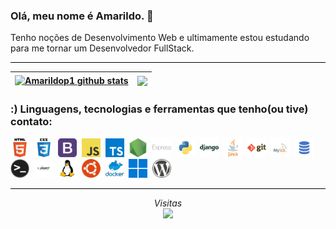 ### Olá, meu nome é Amarildo. 👋

Tenho noções de Desenvolvimento Web e ultimamente estou estudando para me tornar um Desenvolvedor FullStack.

<!-- 
Linguagens, tecnologias e ferramentas que tenho(ou tive) contato: HTML5, CSS3, Bootstrap, JavaScript, Python, Django, SQL, Java, Git e GitHub, Visual Studio Code, Linux Ubuntu. 
-->

<!--
**Amarildop1/Amarildop1** is a ✨ _special_ ✨ repository because its `README.md` (this file) appears on your GitHub profile.

Here are some ideas to get you started:

- 🔭 I’m currently working on ...
- 🌱 I’m currently learning ...
- 👯 I’m looking to collaborate on ...
- 🤔 I’m looking for help with ...
- 💬 Ask me about ...
- 📫 How to reach me: ...
- 😄 Pronouns: ...
- ⚡ Fun fact: ...
-->

<hr style="background-color: black">

| <a href="https://github.com/Amarildop1/github-readme-stats"><img align="center" src="https://github-readme-stats.vercel.app/api?username=Amarildop1&show_icons=true&theme=dark&hide_border=true" alt="Amarildop1 github stats" /></a> | <a href="https://github.com/Amarildop1/github-readme-stats"><img align="center" src="https://github-readme-stats.vercel.app/api/top-langs/?username=Amarildop1&layout=compact&theme=dark&hide_border=true" /></a> |
| ------------- | ------------- | 


 ### :) Linguagens, tecnologias e ferramentas que tenho(ou tive) contato:

<hr style="background-color: white; margin: 0px;">
<code><img height="30" src="./imgs/html.png" alt="HTML5"></code>&nbsp;
<code><img height="30" src="./imgs/css.png"alt="CSS3"></code>&nbsp;
<code><img height="30" src="./imgs/bootstrap.png"alt="BootStrap"></code>&nbsp;
<code><img height="30" src="./imgs/javascript.png"alt="JavaScript"></code>&nbsp;
<code><img height="30" src="./imgs/typescript.png"alt="TypeScript"></code>&nbsp;
<code><img height="30" src="./imgs/nodejs.png"alt="NodeJS"></code>&nbsp;
<code><img height="30" src="./imgs/express.png"alt="Express"></code>&nbsp;
<code><img height="30" src="./imgs/python.png"alt="Python3"></code>&nbsp;
<code><img height="30" src="./imgs/django.png"alt="Django"></code>&nbsp;
<code><img height="30" src="./imgs/java.png"alt="Java"></code>&nbsp;
<code><img height="30" src="./imgs/git.png"alt="Git"></code>&nbsp;
<code><img height="30" src="./imgs/mysql.png"alt="MySQL"></code>&nbsp;
<code><img height="30" src="./imgs/sql.png"alt="SQL"></code>&nbsp;
<code><img height="30" src="./imgs/terminal.png"alt="Terminal Linux"></code>&nbsp;
<code><img height="30" src="./imgs/jquery.png"alt="JQuery"></code>&nbsp;
<code><img height="30" src="./imgs/linux.png"alt="Linux"></code>&nbsp;
<code><img height="30" src="./imgs/ubuntu.png"alt="Ubuntu"></code>&nbsp;
<code><img height="30" src="./imgs/docker.png"alt="Docker"></code>&nbsp;
<code><img height="30" src="./imgs/windows.png"alt="Windows"></code>&nbsp;
<code><img height="30" src="./imgs/wordpress.png"alt="Wordpress"></code>&nbsp;
<hr style="background-color: black">

<p align="center"> 
 <em>Visitas</em><br>
  <img src="https://profile-counter.glitch.me/Lrssplx/count.svg" />
</p>
